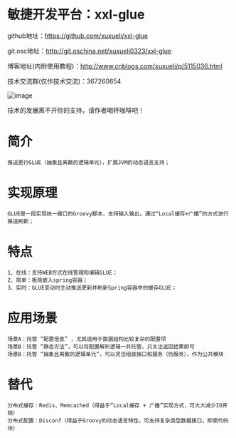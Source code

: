 # 敏捷开发平台：xxl-glue
github地址：https://github.com/xuxueli/xxl-glue

git.osc地址：http://git.oschina.net/xuxueli0323/xxl-glue

博客地址(内附使用教程)：http://www.cnblogs.com/xuxueli/p/5115036.html

技术交流群(仅作技术交流)：367260654

![image](http://images2015.cnblogs.com/blog/554415/201605/554415-20160513183306234-1939652116.png)

技术的发展离不开你的支持，请作者喝杯咖啡吧！

# 简介
	推送更行GLUE（抽象且离散的逻辑单元），扩展JVM的动态语言支持；

# 实现原理
	GLUE是一段实现统一接口的Groovy脚本，支持输入输出。通过“Local缓存+广播”的方式进行推送刷新；

# 特点
	1、在线：支持WEB方式在线管理和编辑GLUE；
	2、简单：极简嵌入spring容器；
	3、实时：GLUE变动时主动推送更新并刷新Spring容器中的缓存GLUE；
	
# 应用场景
	场景A：托管 “配置信息” ，尤其适用于数据结构比较复杂的配置项
	场景B：托管 “静态方法”，可以将配置解析逻辑一并托管，只关注返回结果即可
	场景B：托管 “抽象且离散的逻辑单元”，可以灵活组装接口和服务（伪服务），作为公共模块
	
# 替代
	分布式缓存：Redis、Memcached（得益于“Local缓存 + 广播”实现方式，可大大减少IO开销）
	分布式配置：Disconf（得益于Groovy的动态语言特性，可支持复杂类型数据接口，即使代码块）